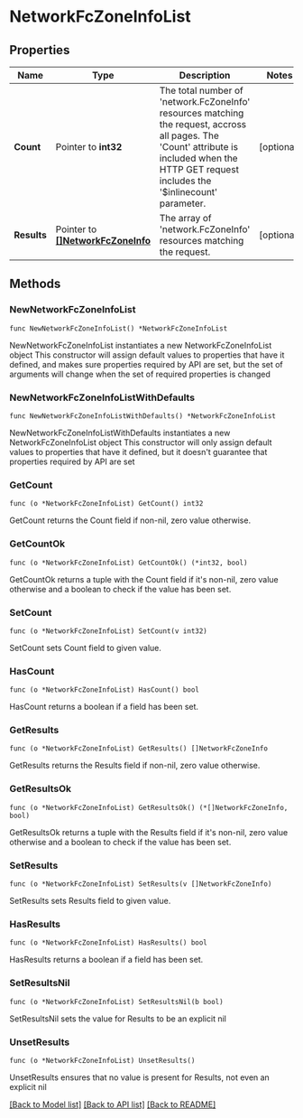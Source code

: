 # NetworkFcZoneInfoList

## Properties

Name | Type | Description | Notes
------------ | ------------- | ------------- | -------------
**Count** | Pointer to **int32** | The total number of &#39;network.FcZoneInfo&#39; resources matching the request, accross all pages. The &#39;Count&#39; attribute is included when the HTTP GET request includes the &#39;$inlinecount&#39; parameter. | [optional] 
**Results** | Pointer to [**[]NetworkFcZoneInfo**](network.FcZoneInfo.md) | The array of &#39;network.FcZoneInfo&#39; resources matching the request. | [optional] 

## Methods

### NewNetworkFcZoneInfoList

`func NewNetworkFcZoneInfoList() *NetworkFcZoneInfoList`

NewNetworkFcZoneInfoList instantiates a new NetworkFcZoneInfoList object
This constructor will assign default values to properties that have it defined,
and makes sure properties required by API are set, but the set of arguments
will change when the set of required properties is changed

### NewNetworkFcZoneInfoListWithDefaults

`func NewNetworkFcZoneInfoListWithDefaults() *NetworkFcZoneInfoList`

NewNetworkFcZoneInfoListWithDefaults instantiates a new NetworkFcZoneInfoList object
This constructor will only assign default values to properties that have it defined,
but it doesn't guarantee that properties required by API are set

### GetCount

`func (o *NetworkFcZoneInfoList) GetCount() int32`

GetCount returns the Count field if non-nil, zero value otherwise.

### GetCountOk

`func (o *NetworkFcZoneInfoList) GetCountOk() (*int32, bool)`

GetCountOk returns a tuple with the Count field if it's non-nil, zero value otherwise
and a boolean to check if the value has been set.

### SetCount

`func (o *NetworkFcZoneInfoList) SetCount(v int32)`

SetCount sets Count field to given value.

### HasCount

`func (o *NetworkFcZoneInfoList) HasCount() bool`

HasCount returns a boolean if a field has been set.

### GetResults

`func (o *NetworkFcZoneInfoList) GetResults() []NetworkFcZoneInfo`

GetResults returns the Results field if non-nil, zero value otherwise.

### GetResultsOk

`func (o *NetworkFcZoneInfoList) GetResultsOk() (*[]NetworkFcZoneInfo, bool)`

GetResultsOk returns a tuple with the Results field if it's non-nil, zero value otherwise
and a boolean to check if the value has been set.

### SetResults

`func (o *NetworkFcZoneInfoList) SetResults(v []NetworkFcZoneInfo)`

SetResults sets Results field to given value.

### HasResults

`func (o *NetworkFcZoneInfoList) HasResults() bool`

HasResults returns a boolean if a field has been set.

### SetResultsNil

`func (o *NetworkFcZoneInfoList) SetResultsNil(b bool)`

 SetResultsNil sets the value for Results to be an explicit nil

### UnsetResults
`func (o *NetworkFcZoneInfoList) UnsetResults()`

UnsetResults ensures that no value is present for Results, not even an explicit nil

[[Back to Model list]](../README.md#documentation-for-models) [[Back to API list]](../README.md#documentation-for-api-endpoints) [[Back to README]](../README.md)


